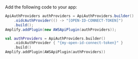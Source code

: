 Add the following code to your app:

<amplify-block-switcher>
<amplify-block name="Java">

```java
ApiAuthProviders authProviders = ApiAuthProviders.builder()
    .oidcAuthProvider(() -> "[OPEN-ID-CONNECT-TOKEN]")
    .build();
Amplify.addPlugin(new AWSApiPlugin(authProviders));
```

</amplify-block>
<amplify-block name="Kotlin">

```kotlin
val authProviders = ApiAuthProviders.builder()
    .oidcAuthProvider { "{my-open-id-connect-token}" }
    .build()
Amplify.addPlugin(AWSApiPlugin(authProviders))
```

</amplify-block>
</amplify-block-switcher>
